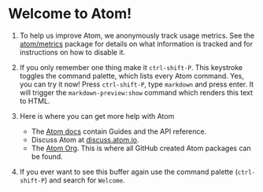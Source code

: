 # Welcome to Atom!

1. To help us improve Atom, we anonymously track usage metrics. See the
[atom/metrics](https://github.com/atom/metrics) package for details on what
information is tracked and for instructions on how to disable it.

2. If you only remember one thing make it `ctrl-shift-P`. This keystroke toggles
   the command palette, which lists every Atom command. Yes, you can try it now!
   Press `ctrl-shift-P`, type `markdown` and press enter. It will trigger the
  `markdown-preview:show` command which renders this text to HTML.

3. Here is where you can get more help with Atom

   * The [Atom docs](https://www.atom.io/docs) contain Guides and the API
     reference.
   * Discuss Atom at [discuss.atom.io](http://discuss.atom.io).
   * The [Atom Org](https://github.com/atom). This is where all GitHub created Atom
     packages can be found.

4. If you ever want to see this buffer again use the command palette
   (`ctrl-shift-P`) and search for `Welcome`.
